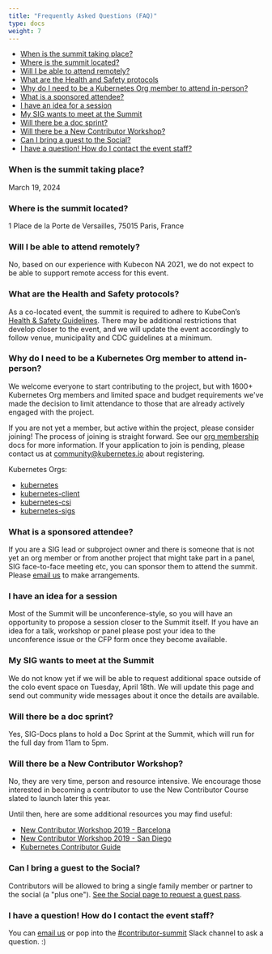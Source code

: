 ```yaml
---
title: "Frequently Asked Questions (FAQ)"
type: docs
weight: 7
---
```


- [When is the summit taking place?](#when-is-the-summit-taking-place)
- [Where is the summit located?](#where-is-the-summit-located)
- [Will I be able to attend remotely?](#will-i-be-able-to-attend-remotely)
- [What are the Health and Safety protocols](#what-are-the-health-and-safety-protocols)
- [Why do I need to be a Kubernetes Org member to attend in-person?](#why-do-i-need-to-be-a-kubernetes-org-member-to-attend-in-person)
- [What is a sponsored attendee?](#what-is-a-sponsored-attendee)
- [I have an idea for a session](#i-have-an-idea-for-a-session)
- [My SIG wants to meet at the Summit](#my-sig-wants-to-meet-at-the-summit)
- [Will there be a doc sprint?](#will-there-be-a-doc-sprint)
- [Will there be a New Contributor Workshop?](#will-there-be-a-new-contributor-workshop)
- [Can I bring a guest to the Social?](#can-i-bring-a-guest-to-the-social)
- [I have a question! How do I contact the event staff?](#i-have-a-question-how-do-i-contact-the-event-staff)

### When is the summit taking place?

March 19, 2024

### Where is the summit located?

1 Place de la Porte de Versailles, 75015 Paris, France

### Will I be able to attend remotely?

No, based on our experience with Kubecon NA 2021, we do not expect to be able
to support remote access for this event.

### What are the Health and Safety protocols?

As a co-located event, the summit is required to adhere to KubeCon’s
<a href="https://events.linuxfoundation.org/kubecon-cloudnativecon-europe/attend/health-and-safety/" rel="noopener noreferrer" target="_blank">
Health & Safety Guidelines</a>. There may be additional restrictions that
develop closer to the event, and we will update the event accordingly to follow
venue, municipality and CDC guidelines at a minimum.

### Why do I need to be a Kubernetes Org member to attend in-person?

We welcome everyone to start contributing to the project, but with 1600+
Kubernetes Org members and limited space and budget requirements we've
made the decision to limit attendance to those that are already actively
engaged with the project.

If you are not yet a member, but active within the project, please consider
joining! The process of joining is straight forward. See our [org membership]
docs for more information. If your application to join is pending, please
contact us at community@kubernetes.io about registering.

Kubernetes Orgs:

<ul>
<li><a href="https://github.com/kubernetes" rel="noopener noreferrer" target="_blank">kubernetes</a></li>
<li><a href="https://github.com/kubernetes-client" rel="noopener noreferrer" target="_blank">kubernetes-client</a></li>
<li><a href="https://github.com/kubernetes-csi rel="noopener noreferrer" target="_blank">kubernetes-csi</a></li>
<li><a href="https://github.com/kubernetes-sigs" rel="noopener noreferrer" target="_blank">kubernetes-sigs</a></li>
</ul>


[org membership]: https://github.com/kubernetes/community/blob/master/community-membership.md#member

### What is a sponsored attendee?

If you are a SIG lead or subproject owner and there is someone that is not yet
an org member or from another project that might take part in a panel,
SIG face-to-face meeting etc, you can sponsor them to attend the summit.
Please [email us] to make arrangements.

### I have an idea for a session

Most of the Summit will be unconference-style, so you will have an opportunity
to propose a session closer to the Summit itself. If you have an idea for a talk,
workshop or panel please post your idea to the unconference issue or the CFP
form once they become available.  

### My SIG wants to meet at the Summit

We do not know yet if we will be able to request additional space outside of
the colo event space on Tuesday, April 18th. We will update this page and send
out community wide messages about it once the details are available.

### Will there be a doc sprint?

Yes, SIG-Docs plans to hold a Doc Sprint at the Summit, which will run for the
full day from 11am to 5pm.

### Will there be a New Contributor Workshop?

No, they are very time, person and resource intensive. We encourage those
interested in becoming a contributor to use the New Contributor Course 
slated to launch later this year.

Until then, here are some additional resources you may find useful:
- [New Contributor Workshop 2019 - Barcelona](https://www.youtube.com/watch?v=BQ7y2TFOzF4&list=PL69nYSiGNLP2WTJ6P8sQenhf0RY-JqF5L)
- [New Contributor Workshop 2019 - San Diego](https://www.youtube.com/watch?v=uUJrGwAom-E&list=PL69nYSiGNLP0OWp38tPBc-jSlMmwWr6Ci&index=15)
- [Kubernetes Contributor Guide](/docs/guide/)

### Can I bring a guest to the Social?

Contributors will be allowed to bring a single family member
or partner to the social (a "plus one"). 
[See the Social page to request a guest pass](https://www.kubernetes.dev/events/2023/kcseu/social/).

### I have a question! How do I contact the event staff?

You can [email us] or pop into the
<a href="https://kubernetes.slack.com/messages/contributor-summit" rel="noopener noreferrer" target="_blank">
#contributor-summit</a> Slack channel to ask a question. :)

[email us]: mailto:community@kubernetes.io
